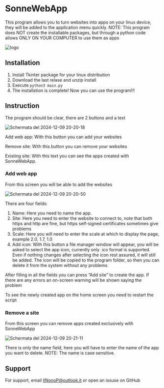 # SonneWebApp
This program allows you to turn websites into apps on your linux device, they will be added to the application menu quickly. NOTE: This program does NOT create the installable packages, but through a python code allows ONLY ON YOUR COMPUTER to use them as apps

![logo](https://github.com/user-attachments/assets/af5e6f1b-2139-4885-8934-c4c76e9fd933)


## Installation

1) Install Tkinter package for your linux distribution
2) Download the last relase and unzip install
3) Execute ```python3 main.py```
4) The installation is complete! Now you can use the program!!!
## Instruction
The program should be clear, there are 2 buttons and a text

![Schermata del 2024-12-09 20-20-18](https://github.com/user-attachments/assets/e6446738-cdc0-4d5e-ac69-1c66d57bb947)


Add web app: With this button you can add your websites

Remove site: With this button you can remove your websites

Existing site: With this text you can see the apps created with SonneWebApp.

### Add web app
From this screen you will be able to add the websites

![Schermata del 2024-12-09 20-20-50](https://github.com/user-attachments/assets/1671ff10-9aa4-4e30-bfff-538660526b73)


There are four fields:
1) Name: Here you need to name the app.
2) Site: Here you need to enter the website to connect to, note that both https and http are fine, but https self-signed certificates sometimes give problems
3) Scale: Here you will need to enter the scale at which to display the page, example 2.0, 1.7, 1.0
4) Add icon: With this button a file manager window will appear, you will be asked to select the app icon, currently only .ico format is supported. Even if nothing changes after selecting the icon rest assured, it will still be added. The icon will be copied to the program folder, so then you can delete it from the system without any problems

After filling in all the fields you can press “Add site” to create the app. If there are any errors an on-screen warning will be shown saying the problem

To see the newly created app on the home screen you need to restart the script

### Remove a site
From this screen you can remove apps created exclusively with SonneWebApp

![Schermata del 2024-12-09 20-21-11](https://github.com/user-attachments/assets/88776f4e-b8d6-4bbe-a510-2bf2235cff41)



There is only the name field, here you will have to enter the name of the app you want to delete. NOTE: The name is case sensitive.
## Support

For support, email IlNonoP@outlook.it or open an issuse on GitHub

